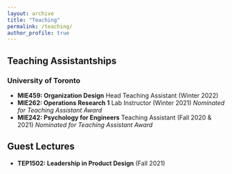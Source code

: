 ```yaml
---
layout: archive
title: "Teaching"
permalink: /teaching/
author_profile: true
---
```


## Teaching Assistantships

### University of Toronto

- **MIE459: Organization Design** Head Teaching Assistant (Winter 2022)
- **MIE262: Operations Research 1** Lab Instructor (Winter 2021) *Nominated for Teaching Assistant Award*
- **MIE242: Psychology for Engineers** Teaching Assistant (Fall 2020 & 2021) *Nominated for Teaching Assistant Award*

## Guest Lectures
- **TEP1502: Leadership in Product Design** (Fall 2021)
<!-- {% include base_path %}

{% for post in site.teaching reversed %}
  {% include archive-single.html %}
{% endfor %} -->
